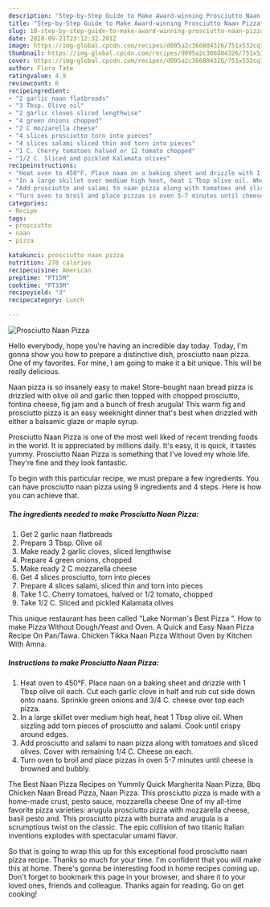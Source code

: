 ```yaml
---
description: "Step-by-Step Guide to Make Award-winning Prosciutto Naan Pizza"
title: "Step-by-Step Guide to Make Award-winning Prosciutto Naan Pizza"
slug: 18-step-by-step-guide-to-make-award-winning-prosciutto-naan-pizza
date: 2020-09-21T23:12:32.201Z
image: https://img-global.cpcdn.com/recipes/d095a2c366804326/751x532cq70/prosciutto-naan-pizza-recipe-main-photo.jpg
thumbnail: https://img-global.cpcdn.com/recipes/d095a2c366804326/751x532cq70/prosciutto-naan-pizza-recipe-main-photo.jpg
cover: https://img-global.cpcdn.com/recipes/d095a2c366804326/751x532cq70/prosciutto-naan-pizza-recipe-main-photo.jpg
author: Flora Tate
ratingvalue: 4.9
reviewcount: 6
recipeingredient:
- "2 garlic naan flatbreads"
- "3 Tbsp. Olive oil"
- "2 garlic cloves sliced lengthwise"
- "4 green onions chopped"
- "2 C mozzarella cheese"
- "4 slices prosciutto torn into pieces"
- "4 slices salami sliced thin and torn into pieces"
- "1 C. Cherry tomatoes halved or 12 tomato chopped"
- "1/2 C. Sliced and pickled Kalamata olives"
recipeinstructions:
- "Heat oven to 450°F. Place naan on a baking sheet and drizzle with 1 Tbsp olive oil each. Cut each garlic clove in half and rub cut side down onto naans. Sprinkle green onions and 3/4 C. cheese over top each pizza."
- "In a large skillet over medium high heat, heat 1 Tbsp olive oil. When sizzling add torn pieces of prosciutto and salami. Cook until crispy around edges."
- "Add prosciutto and salami to naan pizza along with tomatoes and sliced olives. Cover with remaining 1/4 C. Cheese on each."
- "Turn oven to broil and place pizzas in oven 5-7 minutes until cheese is browned and bubbly."
categories:
- Recipe
tags:
- prosciutto
- naan
- pizza

katakunci: prosciutto naan pizza 
nutrition: 278 calories
recipecuisine: American
preptime: "PT15M"
cooktime: "PT33M"
recipeyield: "3"
recipecategory: Lunch

---
```



![Prosciutto Naan Pizza](https://img-global.cpcdn.com/recipes/d095a2c366804326/751x532cq70/prosciutto-naan-pizza-recipe-main-photo.jpg)

Hello everybody, hope you're having an incredible day today. Today, I'm gonna show you how to prepare a distinctive dish, prosciutto naan pizza. One of my favorites. For mine, I am going to make it a bit unique. This will be really delicious.

Naan pizza is so insanely easy to make! Store-bought naan bread pizza is drizzled with olive oil and garlic then topped with chopped prosciutto, fontina cheese, fig jam and a bunch of fresh arugula! This warm fig and prosciutto pizza is an easy weeknight dinner that&#39;s best when drizzled with either a balsamic glaze or maple syrup.

Prosciutto Naan Pizza is one of the most well liked of recent trending foods in the world. It is appreciated by millions daily. It's easy, it is quick, it tastes yummy. Prosciutto Naan Pizza is something that I've loved my whole life. They're fine and they look fantastic.


To begin with this particular recipe, we must prepare a few ingredients. You can have prosciutto naan pizza using 9 ingredients and 4 steps. Here is how you can achieve that.

<!--inarticleads1-->

##### The ingredients needed to make Prosciutto Naan Pizza:

1. Get 2 garlic naan flatbreads
1. Prepare 3 Tbsp. Olive oil
1. Make ready 2 garlic cloves, sliced lengthwise
1. Prepare 4 green onions, chopped
1. Make ready 2 C mozzarella cheese
1. Get 4 slices prosciutto, torn into pieces
1. Prepare 4 slices salami, sliced thin and torn into pieces
1. Take 1 C. Cherry tomatoes, halved or 1/2 tomato, chopped
1. Take 1/2 C. Sliced and pickled Kalamata olives


This unique restaurant has been called &#34;Lake Norman&#39;s Best Pizza &#34;. How to make Pizza Without Dough/Yeast and Oven. A Quick and Easy Naan Pizza Recipe On Pan/Tawa. Chicken Tikka Naan Pizza Without Oven by Kitchen With Amna. 

<!--inarticleads2-->

##### Instructions to make Prosciutto Naan Pizza:

1. Heat oven to 450°F. Place naan on a baking sheet and drizzle with 1 Tbsp olive oil each. Cut each garlic clove in half and rub cut side down onto naans. Sprinkle green onions and 3/4 C. cheese over top each pizza.
1. In a large skillet over medium high heat, heat 1 Tbsp olive oil. When sizzling add torn pieces of prosciutto and salami. Cook until crispy around edges.
1. Add prosciutto and salami to naan pizza along with tomatoes and sliced olives. Cover with remaining 1/4 C. Cheese on each.
1. Turn oven to broil and place pizzas in oven 5-7 minutes until cheese is browned and bubbly.


The Best Naan Pizza Recipes on Yummly Quick Margherita Naan Pizza, Bbq Chicken Naan Bread Pizza, Naan Pizza. This prosciutto pizza is made with a home-made crust, pesto sauce, mozzarella cheese One of my all-time favorite pizza varieties: arugula prosciutto pizza with mozzarella cheese, basil pesto and. This prosciutto pizza with burrata and arugula is a scrumptious twist on the classic. The epic collision of two titanic Italian inventions explodes with spectacular umami flavor. 

So that is going to wrap this up for this exceptional food prosciutto naan pizza recipe. Thanks so much for your time. I'm confident that you will make this at home. There's gonna be interesting food in home recipes coming up. Don't forget to bookmark this page in your browser, and share it to your loved ones, friends and colleague. Thanks again for reading. Go on get cooking!
